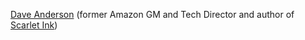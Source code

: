 [Dave Anderson](https://www.linkedin.com/in/scarletink/) (former Amazon GM and Tech Director and author of [Scarlet Ink](https://www.scarletink.com/))